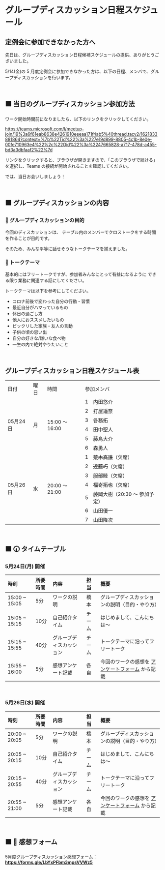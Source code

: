 # グループディスカッション日程スケジュール

## 定例会に参加できなかった方へ

先日は、グループディスカッション日程候補スケジュールの提供、ありがとうございました。

5/14(金)の 5 月度定例会に参加できなかった方は、以下の日程、メンバで、グループディスカッションを行います。

<br />

## ⬛ 当日のグループディスカッション参加方法

ワーク開始時間前になりましたら、以下のリンクをクリックしてください。

https://teams.microsoft.com/l/meetup-join/19%3a6f61eab8638e4261910eeeaa171f4ab5%40thread.tacv2/1621833881864?context=%7b%22Tid%22%3a%227e19d899-8805-4c1b-8e0e-00fe710963e4%22%2c%22Oid%22%3a%2247665828-a717-478d-a455-bd3a3dbfaaf2%22%7d

リンクをクリックすると、ブラウザが開きますので、「このブラウザで続ける」を選択し、Teams の接続が開始されることを確認してください。

では、当日お会いしましょう！

<br />

## ⬛ グループディスカッションの内容

<h3 id="purpose-of-discussing">💬 グループディスカッションの目的</h3>

今回のディスカッションは、
テーブル内のメンバーでクロストークをする時間を作ることが目的です。

そのため、みんな平等に話せそうなトークテーマを揃えました。  

<h3 id="talk-theme">💬 トークテーマ</h3>

基本的にはフリートークですが、参加者みんなにとって有益になるように
できる限り業務に関連する話にしてください。

トークテーマは以下を参考にしてください。

- コロナ前後で変わった自分の行動・習慣
- 最近自分がハマっているもの
- 休日の過ごし方
- 他人におススメしたいもの
- ビックリした家族・友人の言動
- 子供の頃の思い出
- 自分の好きな/嫌いな食べ物
- 一生の内で絶対やりたいこと

<br/>

## グループディスカッション日程スケジュール表

<table>
  <tr>
    <td>日付</td>
    <td>曜日</td>
    <td>時間</td>
    <td colspan="2">参加メンバ</td>
  </tr>
  <tr>
    <td rowspan="6">05月24日</td>
    <td rowspan="6">月</td>
    <td rowspan="6">15:00 ～ 16:00</td>
    <td>1</td>
    <td>内田悠介</td>
  </tr>
  <tr>
    <td>2</td>
    <td>打屋遥奈</td>
  </tr>
  <tr>
    <td>3</td>
    <td>各務拓</td>
  </tr>
  <tr>
    <td>4</td>
    <td>田中聖人</td>
  </tr>
  <tr>
    <td>5</td>
    <td>藤島大介</td>
  </tr>
  <tr>
    <td>6</td>
    <td>森勇人</td>
  </tr>
  <tr>
    <td rowspan="7">05月26日</td>
    <td rowspan="7">水</td>
    <td rowspan="7">20:00 ～ 21:00</td>
    <td>1</td>
    <td><del>荒木真護</del>（欠席）</td>
  </tr>
  <tr>
    <td>2</td>
    <td><del>近藤巧</del>（欠席）</td>
  </tr>
  <tr>
    <td>3</td>
    <td><del>服部睦</del>（欠席）</td>
  </tr>
  <tr>
    <td>4</td>
    <td><del>福嵜拓也</del>（欠席）</td>
  </tr>
  <tr>
    <td>5</td>
    <td>藤岡大樹（20:30 ～ 参加予定）</td>
  </tr>
  <tr>
    <td>6</td>
    <td>山田優一</td>
  </tr>
  <tr>
    <td>7</td>
    <td>山田隆次</td>
  </tr>
</table>

<br />

## ⬛ 🕢 タイムテーブル

### 5月24日(月) 開催

|時刻 |所要時間 |内容 | 担当 |概要 |
|:-- |:-- |:-- |:-- |:-- |
|15:00 ~ 15:05 |5分 |ワークの説明 |橋本 |グループディスカッションの説明（目的・やり方） |
|15:05 ~ 15:15 |10分 |自己紹介タイム|チーム |はじめまして、こんにちは～ |
|15:15 ~ 15:55 |40分 |グループディスカッション |チーム |トークテーマに沿ってフリートーク |
|15:55 ~ 16:00 |5分 |感想アンケート記載 |各自 |今回のワークの感想を [アンケートフォーム](https://forms.gle/LbYxPFbm3mpsVVWz5) から記載 |

<br />

### 5月26日(水) 開催

|時刻 |所要時間 |内容 | 担当 |概要 |
|:-- |:-- |:-- |:-- |:-- |
|20:00 ~ 20:05 |5分 |ワークの説明 |橋本 |グループディスカッションの説明（目的・やり方） |
|20:05 ~ 20:15 |10分 |自己紹介タイム|チーム |はじめまして、こんにちは～ |
|20:15 ~ 20:55 |40分 |グループディスカッション |チーム |トークテーマに沿ってフリートーク |
|20:55 ~ 21:00 |5分 |感想アンケート記載 |各自 |今回のワークの感想を [アンケートフォーム](https://forms.gle/LbYxPFbm3mpsVVWz5) から記載 |

<br />

## ⬛ 📝 感想フォーム

5月度グループディスカッション感想フォーム：  
**https://forms.gle/LbYxPFbm3mpsVVWz5**

<br />
